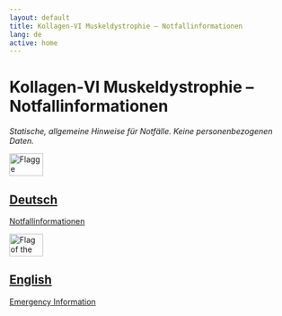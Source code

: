 ```yaml
---
layout: default
title: Kollagen‑VI Muskeldystrophie – Notfallinformationen
lang: de
active: home
---
```


# Kollagen‑VI Muskeldystrophie – Notfallinformationen

*Statische, allgemeine Hinweise für Notfälle. Keine personenbezogenen Daten.*

<div class="row g-3">
  <div class="col-12">
    <a class="language-card" href="{{ '/german' | relative_url }}" aria-label="Deutsch – Notfallinformationen">
      <div class="simple-card simple-card-german p-3 rounded border">
        <div class="d-flex align-items-center">
                  <div class="flag-icon me-3">
          <img src="{{ 'assets/images/OpenMoji_flag_Germany_1F1E9-1F1EA_color.png' | relative_url }}" class="img-fluid rounded" alt="Flagge Deutschland" style="width: 60px; height: 40px; object-fit: cover;" />
        </div>
          <div class="flex-grow-1">
            <h2 class="h5 mb-1">Deutsch</h2>
            <p class="text-muted mb-0 small">Notfallinformationen</p>
          </div>
          <div class="ms-2">
            <i class="bi bi-chevron-right text-muted"></i>
          </div>
        </div>
      </div>
    </a>
  </div>
  <div class="col-12">
    <a class="language-card" href="{{ '/english' | relative_url }}" aria-label="English – Emergency Information">
      <div class="simple-card simple-card-english p-3 rounded border">
        <div class="d-flex align-items-center">
                  <div class="flag-icon me-3">
          <img src="{{ 'assets/images/OpenMoji_flag_UK_1F1EC-1F1E7_color.png' | relative_url }}" class="img-fluid rounded" alt="Flag of the United Kingdom" style="width: 60px; height: 40px; object-fit: cover;" />
        </div>
          <div class="flex-grow-1">
            <h2 class="h5 mb-1">English</h2>
            <p class="text-muted mb-0 small">Emergency Information</p>
          </div>
          <div class="ms-2">
            <i class="bi bi-chevron-right text-muted"></i>
          </div>
        </div>
      </div>
    </a>
  </div>
</div>


